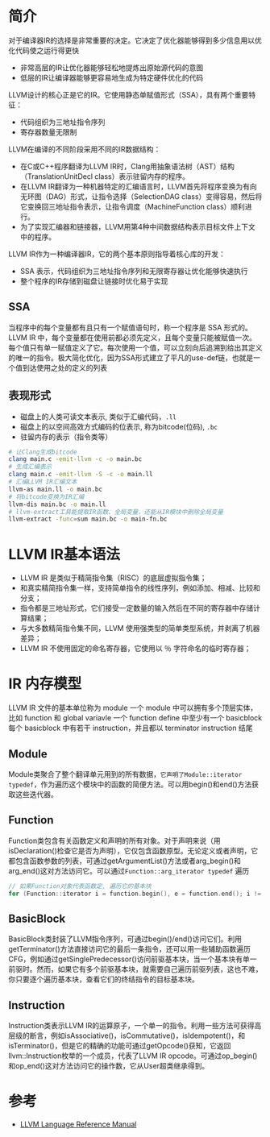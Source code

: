 # 简介
对于编译器IR的选择是非常重要的决定。它决定了优化器能够得到多少信息用以优化代码使之运行得更快
+ 非常高层的IR让优化器能够轻松地提炼出原始源代码的意图
+ 低层的IR让编译器能够更容易地生成为特定硬件优化的代码

LLVM设计的核心正是它的IR。它使用静态单赋值形式（SSA），具有两个重要特征：
+ 代码组织为三地址指令序列
+ 寄存器数量无限制

LLVM在编译的不同阶段采用不同的IR数据结构：
+ 在C或C++程序翻译为LLVM IR时，Clang用抽象语法树（AST）结构（TranslationUnitDecl class）表示驻留内存的程序。
+ 在LLVM IR翻译为一种机器特定的汇编语言时，LLVM首先将程序变换为有向无环图（DAG）形式，让指令选择（SelectionDAG class）变得容易，然后将它变换回三地址指令表示，让指令调度（MachineFunction class）顺利进行。
+ 为了实现汇编器和链接器，LLVM用第4种中间数据结构表示目标文件上下文中的程序。

LLVM IR作为一种编译器IR，它的两个基本原则指导着核心库的开发：
+ SSA 表示，代码组织为三地址指令序列和无限寄存器让优化能够快速执行
+ 整个程序的IR存储到磁盘让链接时优化易于实现

## SSA
当程序中的每个变量都有且只有一个赋值语句时，称一个程序是 SSA 形式的。LLVM IR 中，每个变量都在使用前都必须先定义，且每个变量只能被赋值一次。
每个值只有单一赋值定义了它。每次使用一个值，可以立刻向后追溯到给出其定义的唯一的指令。极大简化优化，因为SSA形式建立了平凡的use-def链，也就是一个值到达使用之处的定义的列表

## 表现形式
+ 磁盘上的人类可读文本表示, 类似于汇编代码，`.ll`
+ 磁盘上的以空间高效方式编码的位表示, 称为bitcode(位码), `.bc`
+ 驻留内存的表示（指令类等）

```sh
# 让Clang生成bitcode
clang main.c -emit-llvm -c -o main.bc
# 生成汇编表示
clang main.c -emit-llvm -S -c -o main.ll
# 汇编LLVM IR汇编文本
llvm-as main.ll -o main.bc
# 将bitcode变换为IR汇编
llvm-dis main.bc -o main.ll
# llvm-extract工具能提取IR函数、全局变量，还能从IR模块中删除全局变量
llvm-extract -func=sum main.bc -o main-fn.bc
```

# LLVM IR基本语法
+ LLVM IR 是类似于精简指令集（RISC）的底层虚拟指令集；
+ 和真实精简指令集一样，支持简单指令的线性序列，例如添加、相减、比较和分支；
+ 指令都是三地址形式，它们接受一定数量的输入然后在不同的寄存器中存储计算结果；
+ 与大多数精简指令集不同，LLVM 使用强类型的简单类型系统，并剥离了机器差异；
+ LLVM IR 不使用固定的命名寄存器，它使用以 ％ 字符命名的临时寄存器；

# IR 内存模型
LLVM IR 文件的基本单位称为 module
一个 module 中可以拥有多个顶层实体，比如 function 和 global variavle
一个 function define 中至少有一个 basicblock
每个 basicblock 中有若干 instruction，并且都以 terminator instruction 结尾

## Module
Module类聚合了整个翻译单元用到的所有数据，`它声明了Module::iterator typedef`，作为遍历这个模块中的函数的简便方法。可以用begin()和end()方法获取这些迭代器。

## Function
Function类包含有关函数定义和声明的所有对象。对于声明来说（用isDeclaration()检查它是否为声明），它仅包含函数原型。无论定义或者声明，它都包含函数参数的列表，可通过getArgumentList()方法或者arg_begin()和arg_end()这对方法访问它。可以通过`Function::arg_iterator typedef` 遍历

```cpp
// 如果Function对象代表函数定, 遍历它的基本块
for (Function::iterator i = function.begin(), e = function.end(); i != e; ++i) ;
```

## BasicBlock
BasicBlock类封装了LLVM指令序列，可通过begin()/end()访问它们。利用getTerminator()方法直接访问它的最后一条指令，还可以用一些辅助函数遍历CFG，例如通过getSinglePredecessor()访问前驱基本块，当一个基本块有单一前驱时。然而，如果它有多个前驱基本块，就需要自己遍历前驱列表，这也不难，你只要逐个遍历基本块，查看它们的终结指令的目标基本块。

## Instruction
Instruction类表示LLVM IR的运算原子，一个单一的指令。利用一些方法可获得高层级的断言，例如isAssociative()，isCommutative()，isIdempotent()，和isTerminator()，但是它的精确的功能可通过getOpcode()获知，它返回llvm::Instruction枚举的一个成员，代表了LLVM IR opcode。可通过op_begin()和op_end()这对方法访问它的操作数，它从User超类继承得到。

# 参考
+ [LLVM Language Reference Manual](https://llvm.org/docs/LangRef.html)
